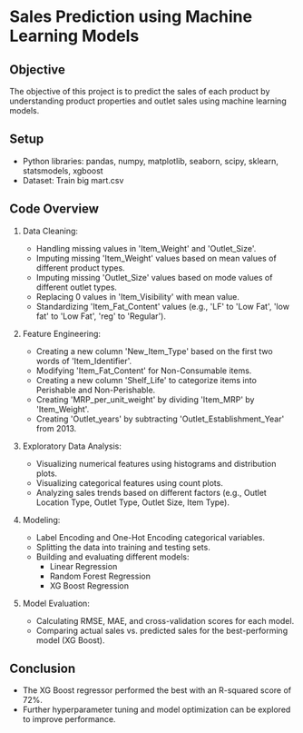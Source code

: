 # Sales Prediction using Machine Learning Models

## Objective
The objective of this project is to predict the sales of each product by understanding product properties and outlet sales using machine learning models.

## Setup
- Python libraries: pandas, numpy, matplotlib, seaborn, scipy, sklearn, statsmodels, xgboost
- Dataset: Train big mart.csv
## Code Overview
1. Data Cleaning:
   - Handling missing values in 'Item_Weight' and 'Outlet_Size'.
   - Imputing missing 'Item_Weight' values based on mean values of different product types.
   - Imputing missing 'Outlet_Size' values based on mode values of different outlet types.
   - Replacing 0 values in 'Item_Visibility' with mean value.
   - Standardizing 'Item_Fat_Content' values (e.g., 'LF' to 'Low Fat', 'low fat' to 'Low Fat', 'reg' to 'Regular').

2. Feature Engineering:
   - Creating a new column 'New_Item_Type' based on the first two words of 'Item_Identifier'.
   - Modifying 'Item_Fat_Content' for Non-Consumable items.
   - Creating a new column 'Shelf_Life' to categorize items into Perishable and Non-Perishable.
   - Creating 'MRP_per_unit_weight' by dividing 'Item_MRP' by 'Item_Weight'.
   - Creating 'Outlet_years' by subtracting 'Outlet_Establishment_Year' from 2013.

3. Exploratory Data Analysis:
   - Visualizing numerical features using histograms and distribution plots.
   - Visualizing categorical features using count plots.
   - Analyzing sales trends based on different factors (e.g., Outlet Location Type, Outlet Type, Outlet Size, Item Type).

4. Modeling:
   - Label Encoding and One-Hot Encoding categorical variables.
   - Splitting the data into training and testing sets.
   - Building and evaluating different models:
     - Linear Regression
     - Random Forest Regression
     - XG Boost Regression

5. Model Evaluation:
   - Calculating RMSE, MAE, and cross-validation scores for each model.
   - Comparing actual sales vs. predicted sales for the best-performing model (XG Boost).

## Conclusion
- The XG Boost regressor performed the best with an R-squared score of 72%.
- Further hyperparameter tuning and model optimization can be explored to improve performance.
